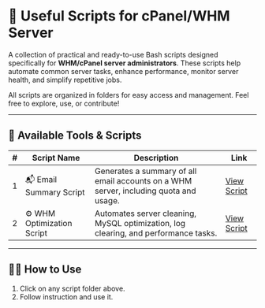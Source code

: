 # 🧰 Useful Scripts for cPanel/WHM Server

A collection of practical and ready-to-use Bash scripts designed specifically for **WHM/cPanel server administrators**. These scripts help automate common server tasks, enhance performance, monitor server health, and simplify repetitive jobs.

All scripts are organized in folders for easy access and management. Feel free to explore, use, or contribute!

---

## 📁 Available Tools & Scripts

| # | Script Name | Description | Link |
|--:|-------------|-------------|------|
| 1 | 📬 Email Summary Script | Generates a summary of all email accounts on a WHM server, including quota and usage. | [View Script](./email_summary_script) |
| 2 | ⚙️ WHM Optimization Script | Automates server cleaning, MySQL optimization, log clearing, and performance tasks. | [View Script](./whm_optimization_script) |

---

## 🧑‍💻 How to Use

1. Click on any script folder above.
2. Follow instruction and use it.
